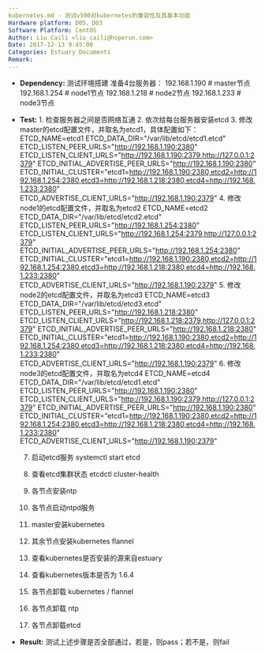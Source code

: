 ```yaml
---
kubernetes.md - 测试v500对kubernetes的兼容性及其基本功能
Hardware platform: D05，D03
Software Platform: CentOS
Author: Liu Caili <liu_caili@hoperun.com>  
Date: 2017-12-13 9:45:00 
Categories: Estuary Documents  
Remark:
---
```


- **Dependency:**
    测试环境搭建
       	准备4台服务器：
       		192.168.1.190  # master节点
       		192.168.1.254  # node1节点
		192.168.1.218  # node2节点
		192.168.1.233  # node3节点


- **Test:**
    	1. 检查服务器之间是否网络互通
        2. 依次给每台服务器安装etcd
        3. 修改master的etcd配置文件，并取名为etcd1，具体配置如下：
        	ETCD_NAME=etcd1
		ETCD_DATA_DIR="/var/lib/etcd/etcd1.etcd"
		ETCD_LISTEN_PEER_URLS="http://192.168.1.190:2380"
		ETCD_LISTEN_CLIENT_URLS="http://192.168.1.190:2379,http://127.0.0.1:2379"
		ETCD_INITIAL_ADVERTISE_PEER_URLS="http://192.168.1.190:2380"
		ETCD_INITIAL_CLUSTER="etcd1=http://192.168.1.190:2380,etcd2=http://192.168.1.254:2380,etcd3=http://192.168.1.218:2380,etcd4=http://192.168.1.233:2380"
		ETCD_ADVERTISE_CLIENT_URLS="http://192.168.1.190:2379"
        4. 修改node1的etcd配置文件，并取名为etcd2
          	ETCD_NAME=etcd2
		ETCD_DATA_DIR="/var/lib/etcd/etcd2.etcd"
		ETCD_LISTEN_PEER_URLS="http://192.168.1.254:2380"
		ETCD_LISTEN_CLIENT_URLS="http://192.168.1.254:2379,http://127.0.0.1:2379"
		ETCD_INITIAL_ADVERTISE_PEER_URLS="http://192.168.1.254:2380"
		ETCD_INITIAL_CLUSTER="etcd1=http://192.168.1.190:2380,etcd2=http://192.168.1.254:2380,etcd3=http://192.168.1.218:2380,etcd4=http://192.168.1.233:2380"
		ETCD_ADVERTISE_CLIENT_URLS="http://192.168.1.190:2379"
        5. 修改node2的etcd配置文件，并取名为etcd3
        	ETCD_NAME=etcd3
		ETCD_DATA_DIR="/var/lib/etcd/etcd3.etcd"
		ETCD_LISTEN_PEER_URLS="http://192.168.1.218:2380"
		ETCD_LISTEN_CLIENT_URLS="http://192.168.1.218:2379,http://127.0.0.1:2379"
		ETCD_INITIAL_ADVERTISE_PEER_URLS="http://192.168.1.218:2380"
		ETCD_INITIAL_CLUSTER="etcd1=http://192.168.1.190:2380,etcd2=http://192.168.1.254:2380,etcd3=http://192.168.1.218:2380,etcd4=http://192.168.1.233:2380"
		ETCD_ADVERTISE_CLIENT_URLS="http://192.168.1.190:2379"
        6. 修改node3的etcd配置文件，并取名为etcd4
        ETCD_NAME=etcd4
		ETCD_DATA_DIR="/var/lib/etcd/etcd1.etcd"
		ETCD_LISTEN_PEER_URLS="http://192.168.1.190:2380"
		ETCD_LISTEN_CLIENT_URLS="http://192.168.1.190:2379,http://127.0.0.1:2379"
		ETCD_INITIAL_ADVERTISE_PEER_URLS="http://192.168.1.190:2380"
		ETCD_INITIAL_CLUSTER="etcd1=http://192.168.1.190:2380,etcd2=http://192.168.1.254:2380,etcd3=http://192.168.1.218:2380,etcd4=http://192.168.1.233:2380"
		ETCD_ADVERTISE_CLIENT_URLS="http://192.168.1.190:2379"
		
	7. 启动etcd服务
	    systemctl start etcd
	    
	8. 查看etcd集群状态
	    etcdctl cluster-health
	    
	9. 各节点安装ntp
	
	10. 各节点启动ntpd服务
	
	11. master安装kubernetes
	
	12. 其余节点安装kubernetes flannel
	
	13. 查看kubernetes是否安装的源来自estuary
	
	14. 查看kubernetes版本是否为 1.6.4
	
	15. 各节点卸载 kubernetes / flannel
	
	16. 各节点卸载 ntp
	
	17. 各节点卸载etcd 
  
- **Result:**
      测试上述步骤是否全部通过，若是，则pass；若不是，则fail